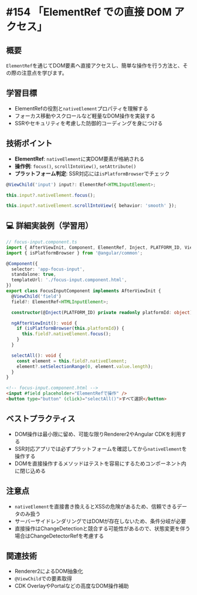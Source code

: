 # #154 「ElementRef での直接 DOM アクセス」

## 概要
`ElementRef`を通じてDOM要素へ直接アクセスし、簡単な操作を行う方法と、その際の注意点を学びます。

## 学習目標
- ElementRefの役割と`nativeElement`プロパティを理解する
- フォーカス移動やスクロールなど軽量なDOM操作を実装する
- SSRやセキュリティを考慮した防御的コーディングを身につける

## 技術ポイント
- **ElementRef**: `nativeElement`に実DOM要素が格納される
- **操作例**: `focus()`, `scrollIntoView()`, `setAttribute()`
- **プラットフォーム判定**: SSR対応には`isPlatformBrowser`でチェック

```typescript
@ViewChild('input') input?: ElementRef<HTMLInputElement>;
```

```typescript
this.input?.nativeElement.focus();
```

```typescript
this.input?.nativeElement.scrollIntoView({ behavior: 'smooth' });
```

## 💻 詳細実装例（学習用）
```typescript
// focus-input.component.ts
import { AfterViewInit, Component, ElementRef, Inject, PLATFORM_ID, ViewChild } from '@angular/core';
import { isPlatformBrowser } from '@angular/common';

@Component({
  selector: 'app-focus-input',
  standalone: true,
  templateUrl: './focus-input.component.html',
})
export class FocusInputComponent implements AfterViewInit {
  @ViewChild('field')
  field?: ElementRef<HTMLInputElement>;

  constructor(@Inject(PLATFORM_ID) private readonly platformId: object) {}

  ngAfterViewInit(): void {
    if (isPlatformBrowser(this.platformId)) {
      this.field?.nativeElement.focus();
    }
  }

  selectAll(): void {
    const element = this.field?.nativeElement;
    element?.setSelectionRange(0, element.value.length);
  }
}
```

```html
<!-- focus-input.component.html -->
<input #field placeholder="ElementRefで操作" />
<button type="button" (click)="selectAll()">すべて選択</button>
```

## ベストプラクティス
- DOM操作は最小限に留め、可能な限りRenderer2やAngular CDKを利用する
- SSR対応アプリでは必ずプラットフォームを確認してから`nativeElement`を操作する
- DOMを直接操作するメソッドはテストを容易にするためコンポーネント内に閉じ込める

## 注意点
- `nativeElement`を直接書き換えるとXSSの危険があるため、信頼できるデータのみ扱う
- サーバーサイドレンダリングではDOMが存在しないため、条件分岐が必要
- 直接操作はChangeDetectionと競合する可能性があるので、状態変更を伴う場合はChangeDetectorRefを考慮する

## 関連技術
- Renderer2によるDOM抽象化
- `@ViewChild`での要素取得
- CDK OverlayやPortalなどの高度なDOM操作補助
